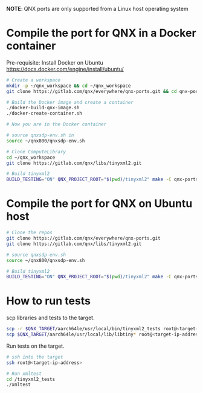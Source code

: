 **NOTE**: QNX ports are only supported from a Linux host operating system

# Compile the port for QNX in a Docker container

Pre-requisite: Install Docker on Ubuntu https://docs.docker.com/engine/install/ubuntu/
```bash
# Create a workspace
mkdir -p ~/qnx_workspace && cd ~/qnx_workspace
git clone https://gitlab.com/qnx/everywhere/qnx-ports.git && cd qnx-ports

# Build the Docker image and create a container
./docker-build-qnx-image.sh
./docker-create-container.sh

# Now you are in the Docker container

# source qnxsdp-env.sh in
source ~/qnx800/qnxsdp-env.sh

# Clone ComputeLibrary
cd ~/qnx_workspace
git clone https://gitlab.com/qnx/libs/tinyxml2.git

# Build tinyxml2
BUILD_TESTING="ON" QNX_PROJECT_ROOT="$(pwd)/tinyxml2" make -C qnx-ports/tinyxml2 install -j$(nproc)
```

# Compile the port for QNX on Ubuntu host

```bash
# Clone the repos
git clone https://gitlab.com/qnx/everywhere/qnx-ports.git
git clone https://gitlab.com/qnx/libs/tinyxml2.git

# source qnxsdp-env.sh
source ~/qnx800/qnxsdp-env.sh

# Build tinyxml2
BUILD_TESTING="ON" QNX_PROJECT_ROOT="$(pwd)/tinyxml2" make -C qnx-ports/tinyxml2 install -j$(nproc)
```

# How to run tests

scp libraries and tests to the target.
```bash
scp -r $QNX_TARGET/aarch64le/usr/local/bin/tinyxml2_tests root@<target-ip-address>:/
scp $QNX_TARGET/aarch64le/usr/local/lib/libtiny* root@<target-ip-address>:/usr/lib
```

Run tests on the target.
```bash
# ssh into the target
ssh root@<target-ip-address>

# Run xmltest
cd /tinyxml2_tests
./xmltest
```
